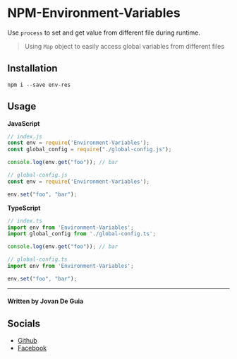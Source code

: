 # NPM-Environment-Variables
Use `process` to set and get value from different file during runtime.
 
> Using `Map` object to easily access global variables from different files


## Installation

`npm i --save env-res`

## Usage

__JavaScript__

```js
// index.js
const env = require('Environment-Variables');
const global_config = require("./global-config.js");

console.log(env.get("foo")); // bar

```

```js
// global-config.js
const env = require('Environment-Variables');

env.set("foo", "bar");
```

__TypeScript__

```TypeScript
// index.ts
import env from 'Environment-Variables';
import global_config from './global-config.ts';

console.log(env.get("foo")); // bar
```

```TypeScript
// global-config.ts
import env from 'Environment-Variables';

env.set("foo", "bar");
```

----

#### Written by Jovan De Guia

## Socials

- [Github](https://github.com/jxmked)
- [Facebook](https://www.facebook.com/deguia25)
